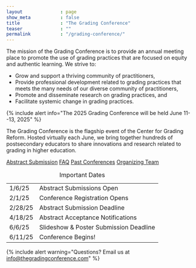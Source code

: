 ```yaml
---
layout              : page
show_meta           : false
title               : "The Grading Conference"
teaser              : ""
permalink           : "/grading-conference/"
---
```

The mission of the Grading Conference is to provide an annual meeting place to promote the use of grading practices that are focused on equity and authentic learning. We strive to: 
- Grow and support a thriving community of practitioners, 
- Provide professional development related to grading practices that meets the many needs of our diverse community of practitioners,
- Promote and disseminate research on grading practices, and
- Facilitate systemic change in grading practices.


{% include alert info="The 2025 Grading Conference will be held June 11--13, 2025" %}

The Grading Conference is the flagship event of the Center for Grading Reform.
Hosted virtually each June, we bring together hundreds of postsecondary educators to share innovations and
research related to grading in higher education.


<div class="button-group align-spaced text-center" >
        <a class="button small radius r15" href="/grading-conference/submission-information/">Abstract Submission</a>
        <a class="button small radius r15" href="/grading-conference/conference-faq/">FAQ</a>
        <a class="button small radius r15" href="/past-conferences/">Past Conferences</a>
        <a class="button small radius r15" href="/grading-conference/organizing-team/">Organizing Team</a>
</div>


<table align="center">
<caption>Important Dates</caption>
<tr>
<td>1/6/25</td>
<td>Abstract Submissions Open</td>
</tr>
<tr>
<td>2/1/25</td>
<td>Conference Registration Opens</td>
</tr>
<tr>
<td>2/28/25</td>
<td>Abstract Submission Deadline</td>
</tr>
<tr>
<td>4/18/25</td>
<td>Abstract Acceptance Notifications</td>
</tr>
<tr>
<td>6/6/25</td>
<td>Slideshow & Poster Submission Deadline</td>
</tr>
<tr>
<td>6/11/25</td>
<td>Conference Begins!</td>
</tr>
</table>

{% include alert warning="Questions?  Email us at [info@thegradingconference.com](mailto:info@thegradingconference.com)" %}

